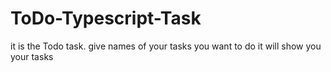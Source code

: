 # ToDo-Typescript-Task
it is the Todo task. give names of your tasks you want to do it will show you your tasks
